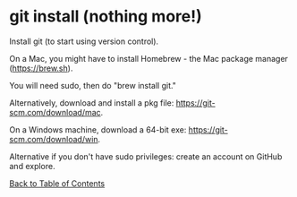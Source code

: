 # git install (nothing more!)

Install git (to start using version control).

On a Mac, you might have to install Homebrew - the Mac package manager (https://brew.sh).

You will need sudo, then do "brew install git." 

Alternatively, download and install a pkg file: https://git-scm.com/download/mac.

On a Windows machine, download a 64-bit exe: https://git-scm.com/download/win.

Alternative if you don't have sudo privileges: create an account on GitHub and explore.

[Back to Table of Contents](https://github.com/Pomona-ITS/DailyChallenges/blob/main/README.md)
